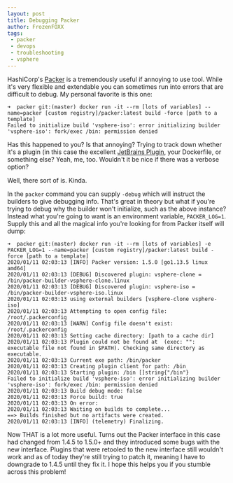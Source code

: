 ```yaml
---
layout: post
title: Debugging Packer
author: FrozenFOXX
tags:
 - packer
 - devops
 - troubleshooting
 - vsphere
---
```


HashiCorp's [Packer](https://packer.io/) is a tremendously useful if annoying to use tool. While it's very flexible and extendable you can sometimes run into errors that are difficult to debug. My personal favorite is this one:

```
➜  packer git:(master) docker run -it --rm [lots of variables] --name=packer [custom registry]/packer:latest build -force [path to a template]
Failed to initialize build 'vsphere-iso': error initializing builder 'vsphere-iso': fork/exec /bin: permission denied
```

Has this happened to you? Is that annoying? Trying to track down whether it's a plugin (in this case the excellent [JetBrains Plugin](https://github.com/jetbrains-infra/packer-builder-vsphere), your Dockerfile, or something else? Yeah, me, too. Wouldn't it be nice if there was a verbose option?

Well, there sort of is. Kinda.

In the `packer` command you can supply `-debug` which will instruct the builders to give debugging info. That's great in theory but what if you're trying to debug why the builder won't initialize, such as the above instance? Instead what you're going to want is an environment variable, `PACKER_LOG=1`. Supply this and all the magical info you're looking for from Packer itself will dump:

```
➜  packer git:(master) docker run -it --rm [lots of variables] -e PACKER_LOG=1 --name=packer [custom registry]/packer:latest build -force [path to a template]
2020/01/11 02:03:13 [INFO] Packer version: 1.5.0 [go1.13.5 linux amd64]
2020/01/11 02:03:13 [DEBUG] Discovered plugin: vsphere-clone = /bin/packer-builder-vsphere-clone.linux
2020/01/11 02:03:13 [DEBUG] Discovered plugin: vsphere-iso = /bin/packer-builder-vsphere-iso.linux
2020/01/11 02:03:13 using external builders [vsphere-clone vsphere-iso]
2020/01/11 02:03:13 Attempting to open config file: /root/.packerconfig
2020/01/11 02:03:13 [WARN] Config file doesn't exist: /root/.packerconfig
2020/01/11 02:03:13 Setting cache directory: [path to a cache dir]
2020/01/11 02:03:13 Plugin could not be found at  (exec: "": executable file not found in $PATH). Checking same directory as executable.
2020/01/11 02:03:13 Current exe path: /bin/packer
2020/01/11 02:03:13 Creating plugin client for path: /bin
2020/01/11 02:03:13 Starting plugin: /bin []string{"/bin"}
Failed to initialize build 'vsphere-iso': error initializing builder 'vsphere-iso': fork/exec /bin: permission denied
2020/01/11 02:03:13 Build debug mode: false
2020/01/11 02:03:13 Force build: true
2020/01/11 02:03:13 On error:
2020/01/11 02:03:13 Waiting on builds to complete...
==> Builds finished but no artifacts were created.
2020/01/11 02:03:13 [INFO] (telemetry) Finalizing.
```

Now THAT is a lot more useful. Turns out the Packer interface in this case had changed from 1.4.5 to 1.5.0+ and they introduced some bugs with the new interface. Plugins that were retooled to the new interface still wouldn't work and as of today they're still trying to patch it, meaning I have to downgrade to 1.4.5 until they fix it. I hope this helps you if you stumble across this problem!
